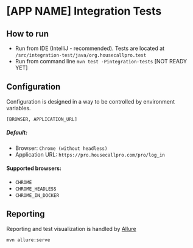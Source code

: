 # [APP NAME] Integration Tests

## How to run
* Run from IDE (IntelliJ - recommended). Tests are located at `/src/integration-test/java/org.housecallpro.test`
* Run from command line `mvn test -Pintegration-tests` [NOT READY YET]

## Configuration
Configuration is designed in a way to be controlled by environment variables.

    [BROWSER, APPLICATION_URL]

##### Default:
* Browser: `Chrome (without headless)`
* Application URL: `https://pro.housecallpro.com/pro/log_in`

#### Supported browsers:
* `CHROME`
* `CHROME_HEADLESS`
* `CHROME_IN_DOCKER`

## Reporting
Reporting and test visualization is handled by [Allure](https://docs.qameta.io/allure/)

    mvn allure:serve